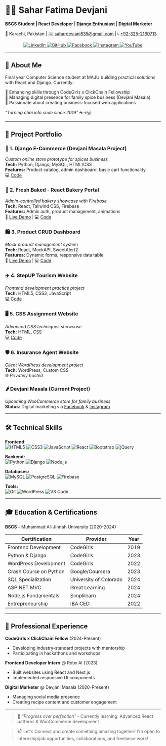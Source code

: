 # 👩‍💻 Sahar Fatima Devjani  
**BSCS Student | React Developer | Django Enthusiast | Digital Marketer**  

📍 Karachi, Pakistan | ✉️ [sahardevjani635@gmail.com](mailto:sahardevjani635@gmail.com) | 📞 [+92-325-2160713](tel:+923252160713)  

<div align="center">
  <a href="https://pk.linkedin.com/in/saharfatimadevjani" target="_blank">
    <img src="https://img.shields.io/badge/LinkedIn-0077B5?style=for-the-badge&logo=linkedin&logoColor=white" alt="LinkedIn"/>
  </a>
  <a href="https://github.com/SaharFatimaDevjani" target="_blank">
    <img src="https://img.shields.io/badge/GitHub-100000?style=for-the-badge&logo=github&logoColor=white" alt="GitHub"/>
  </a>
  <a href="https://www.facebook.com/SaharFatimaDevjani/" target="_blank">
    <img src="https://img.shields.io/badge/Facebook-1877F2?style=for-the-badge&logo=facebook&logoColor=white" alt="Facebook"/>
  </a>
  <a href="https://www.instagram.com/saharfatimadevjani/" target="_blank">
    <img src="https://img.shields.io/badge/Instagram-E4405F?style=for-the-badge&logo=instagram&logoColor=white" alt="Instagram"/>
  </a>
  <a href="https://www.youtube.com/channel/UC8F5iBdq19ZMwjFoQYvrB7g" target="_blank">
    <img src="https://img.shields.io/badge/YouTube-FF0000?style=for-the-badge&logo=youtube&logoColor=white" alt="YouTube"/>
  </a>
</div>

---

## 🧩 About Me  

Final year Computer Science student at MAJU building practical solutions with React and Django. Currently:  

🔹 Enhancing skills through CodeGirls x ClickChain Fellowship  
🔹 Managing digital presence for family spice business (Devjani Masala)  
🔹 Passionate about creating business-focused web applications  

*"Turning chai into code since 2019"* ☕→💻  

---

## 🚀 Project Portfolio

### 🛒 1. Django E-Commerce (Devjani Masala Project)  
*Custom online store prototype for spices business*  
**Tech:** Python, Django, MySQL, HTML/CSS  
**Features:** Product catalog, admin dashboard, basic cart functionality  
💻 [Code](https://github.com/SaharFatimaDevjani/django-ecommerce)  

### 🍞 2. Fresh Baked - React Bakery Portal  
*Admin-controlled bakery showcase with Firebase*  
**Tech:** React, Tailwind CSS, Firebase  
**Features:** Admin auth, product management, animations  
🔗 [Live Demo](https://lnkd.in/dY4QS27R) | 💻 [Code](https://lnkd.in/dvYqrEkq)  

### 🛍️ 3. Product CRUD Dashboard  
*Mock product management system*  
**Tech:** React, MockAPI, SweetAlert2  
**Features:** Dynamic forms, responsive data table  
🔗 [Live Demo](https://lnkd.in/d8WFX98x) | 💻 [Code](https://lnkd.in/dRWk9KJq)  

### ✈️ 4. StepUP Tourism Website  
*Frontend development practice project*  
**Tech:** HTML5, CSS3, JavaScript  
💻 [Code](https://github.com/SaharFatimaDevjani/tourism-website)  

### 🖥️ 5. CSS Assignment Website  
*Advanced CSS techniques showcase*  
**Tech:** HTML, CSS  
💻 [Code](https://github.com/SaharFatimaDevjani/css-assignment)  

### 🛡️ 6. Insurance Agent Website  
*Client WordPress development project*  
**Tech:** WordPress, Custom CSS  
🌐 *Privately hosted*  

### 🌶️ Devjani Masala (Current Project)  
*Upcoming WooCommerce store for family business*  
**Status:** Digital marketing via [Facebook](https://www.facebook.com/SaharFatimaDevjani/) & [Instagram](https://www.instagram.com/saharfatimadevjani/)  

---

## 🛠️ Technical Skills  

**Frontend:**  
![HTML5](https://img.shields.io/badge/-HTML5-E34F26?logo=html5&logoColor=white)
![CSS3](https://img.shields.io/badge/-CSS3-1572B6?logo=css3)
![JavaScript](https://img.shields.io/badge/-JavaScript-F7DF1E?logo=javascript&logoColor=black)
![React](https://img.shields.io/badge/-React-61DAFB?logo=react&logoColor=black)
![Bootstrap](https://img.shields.io/badge/-Bootstrap-7952B3?logo=bootstrap)
![jQuery](https://img.shields.io/badge/-jQuery-0769AD?logo=jquery)

**Backend:**  
![Python](https://img.shields.io/badge/-Python-3776AB?logo=python)
![Django](https://img.shields.io/badge/-Django-092E20?logo=django)
![Node.js](https://img.shields.io/badge/-Node.js-339933?logo=node.js)

**Databases:**  
![MySQL](https://img.shields.io/badge/-MySQL-4479A1?logo=mysql)
![PostgreSQL](https://img.shields.io/badge/-PostgreSQL-4169E1?logo=postgresql)
![Firebase](https://img.shields.io/badge/-Firebase-FFCA28?logo=firebase&logoColor=black)

**Tools:**  
![Git](https://img.shields.io/badge/-Git-F05032?logo=git)
![WordPress](https://img.shields.io/badge/-WordPress-21759B?logo=wordpress)
![VS Code](https://img.shields.io/badge/-VS%20Code-007ACC?logo=visual-studio-code)

---

## 🎓 Education & Certifications  

**BSCS** - Muhammad Ali Jinnah University (2020-2024)  

| Certification | Provider | Year |
|--------------|----------|------|
| Frontend Development | CodeGirls | 2019 |
| Python & Django | CodeGirls | 2023 |
| WordPress Development | CodeGirls | 2022 |
| Crash Course on Python | Google/Coursera | 2023 |
| SQL Specialization | University of Colorado | 2024 |
| ASP.NET MVC | Great Learning | 2024 |
| Node.js Fundamentals | Simplilearn | 2024 |
| Entrepreneurship | IBA CED | 2022 |

---

## 💼 Professional Experience  

**CodeGirls x ClickChain Fellow** (2024-Present)  
- Developing industry-standard projects with mentorship  
- Participating in hackathons and workshops  

**Frontend Developer Intern** @ Robx AI (2023)  
- Built websites using React and Next.js  
- Implemented responsive UI components  

**Digital Marketer** @ Devjani Masala (2020-Present)  
- Managing social media presence  
- Creating recipe content and customer engagement  

---


> 🚀 *"Progress over perfection"* - Currently learning: Advanced React patterns & WooCommerce development  

> 📫 Let's Connect and create something amazing together!
I'm open to internship/job opportunities, collaborations, and freelance work!

